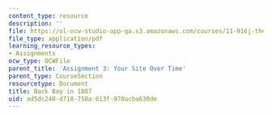 ```yaml
---
content_type: resource
description: ''
file: https://ol-ocw-studio-app-qa.s3.amazonaws.com/courses/11-016j-the-once-and-future-city-spring-2015/ad5dc240d718758a013f970acba630de_MIT11_016JS15_Change.pdf
file_type: application/pdf
learning_resource_types:
- Assignments
ocw_type: OCWFile
parent_title: 'Assignment 3: Your Site Over Time'
parent_type: CourseSection
resourcetype: Document
title: Back Bay in 1887
uid: ad5dc240-d718-758a-013f-970acba630de
---
```

